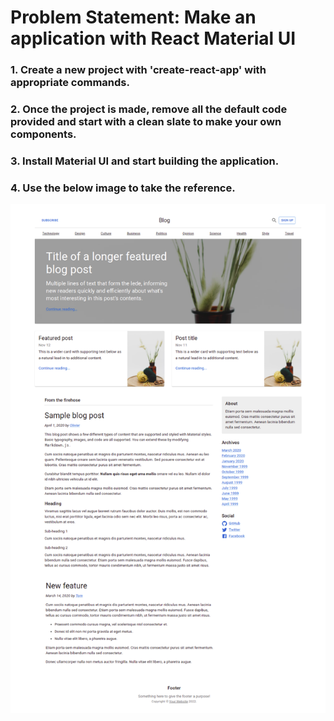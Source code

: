 # Problem Statement: Make an application with React Material UI

### 1. Create a new project with 'create-react-app' with appropriate commands.

### 2. Once the project is made, remove all the default code provided and start with a clean slate to make your own components.

### 3. Install Material UI and start building the application.

### 4. Use the below image to take the reference.

![Make an application with React Material UI](./S0117-P1.png)
